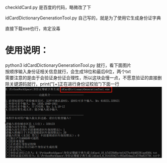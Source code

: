 checkIdCard.py   是百度的代码，略微改了下

idCardDictionaryGenerationTool.py 自己写的，就是为了使用它生成身份证字典

直接下载exe也行，肯定没毒

# 使用说明：
python3 idCardDictionaryGenerationTool.py 就行，看下面图片  
按顺序输入身份证相关信息就行，会生成18位和最后6位，两个txt  
需要注意的是由于会验证身份证合理性，所以这块会慢一点，不愿意验证的直接删除关键源码就行，print("\[+\]正在进行身份证校验")下面一行  
![图](https://raw.githubusercontent.com/CapOnKing/all_Here/main/idCardDictionaryGenerationTool/images/%E5%BE%AE%E4%BF%A1%E5%9B%BE%E7%89%87_20210105155747.png)
